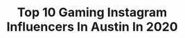 ---
title: Top 10 Gaming Instagram Influencers In Austin In 2020
description: >-
  Find top gaming Instagram influencers in Austin in 2020. Most popular hashtags: #gaming #cosplay #powerrangers #cosplayersofinstagram.
platform: Instagram
profiles:
  - username: "ajfrancis410"
    fullname: >-
      FRAN¢ 🎤 aka A.J. Francis
    location: "United States"
    followers: 28400
    engagement: 155
    commentsToLikes: 0.122758
    id: ck0w1io32jjez0i19nsv9hsje
    verified: true
    hashtags: "#maskoff, #indiemusic, #2020, #toiletpaper"
  - username: "austin_st_john"
    fullname: >-
      Austin St. John
    location: "United States"
    followers: 191074
    engagement: 117
    commentsToLikes: 0.020568
    id: ck0w5jugk3zsj0i198j9ieiiy
    verified: true
    hashtags: "#gaming, #japan, #orlando, #yeahthatgreenville"
  - username: "alechohnadell"
    fullname: >-
      Alec Hohnadell
    location: "United States"
    followers: 98880
    engagement: 153
    commentsToLikes: 0.015181
    id: ck6u0iq16fxbz0j71ekch4oy3
    verified: false
    hashtags: "#maggyboiiz, #advanrzii, #tbt, #mainsqueeze"
  - username: "blakeafoster"
    fullname: >-
      Blake Foster
    location: "United States"
    followers: 66611
    engagement: 278
    commentsToLikes: 0.036906
    id: ck15t0qdmfrji0i19weuf56lj
    verified: true
    hashtags: "#sketchoftheday, #shiftintoturbo, #consistency, #eatcleantraindirty"
  - username: "austingaming123"
    fullname: >-
      Austin Davert
    location: "United States"
    followers: 6627
    engagement: 1481
    commentsToLikes: 0.026776
    id: ck55plp5fatvp0i11f9qqmtvd
    verified: false
    hashtags: "#invisibleshield, #minivan, #instrument, #goalsetting"
  - username: "angelabermudeza"
    fullname: >-
      Angela Bermúdez
    location: "United States"
    followers: 38037
    engagement: 504
    commentsToLikes: 0.024996
    id: ck15r92h86rdn0i19gpfc81fh
    verified: false
    hashtags: "#artcontest, #goals, #redeye, #crossplay"
  - username: "michaela.lee1"
    fullname: >-
      Michaela Lee
    location: "United States"
    followers: 72864
    engagement: 933
    commentsToLikes: 0.012178
    id: ck5c6vy9y6b950i116b8jca1v
    verified: false
    hashtags: "#mangacosplay, #underthesea, #dcutitans, #happy"
  - username: "joshd1301"
    fullname: >-
      Josh Davis
    location: "United States"
    followers: 7320
    engagement: 335
    commentsToLikes: 0.029279
    id: ck0vyv5cb5xe30i194tiu0j7k
    verified: false
    hashtags: "#musician, #concertphoto, #cinderellacastle, #thebombfactorydallas"
  - username: "lamarrwilson"
    fullname: >-
      Lamarr Wilson
    location: "United States"
    followers: 172568
    engagement: 215
    commentsToLikes: 0.021551
    id: ck5q4r646pzbh0i11np0730jl
    verified: true
    hashtags: "#sponsoredbyprimevideo, #la, #ad, #ps4backbuttonattachment"
  - username: "nikoriana"
    fullname: >-
      Nicole
    location: "United States"
    followers: 5699
    engagement: 986
    commentsToLikes: 0.015463
    id: ck5hjjzcigrhz0i1103pfmobg
    verified: false
    hashtags: "#cheers, #soverythankful, #stabilo, #designer"
---